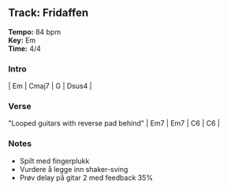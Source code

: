 ## Track: Fridaffen

**Tempo:** 84 bpm  
**Key:** Em  
**Time:** 4/4

### Intro
| Em | Cmaj7 | G | Dsus4 |

### Verse
"Looped guitars with reverse pad behind"
| Em7 | Em7 | C6 | C6 |

### Notes
- Spilt med fingerplukk
- Vurdere å legge inn shaker-sving
- Prøv delay på gitar 2 med feedback 35%
